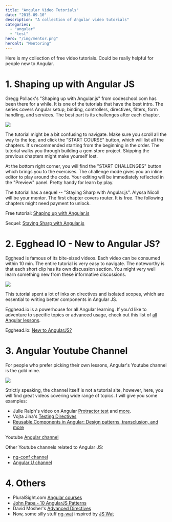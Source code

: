 ```yaml
---
title: "Angular Video Tutorials"
date: "2015-09-10"
description: "A collection of Angular video tutorials"
categories:
  - "angular"
  - "test"
hero: "/img/mentor.png"
heroalt: "Mentoring"
---
```


Here is my collection of free video tutorials. Could be really helpful for people new to Angular.
<!--more-->

# 1. Shaping up with Angular JS

Gregg Pollack's "Shaping up with Angular.js" from codeschool.com has been there for a while. It is one of the tutorials that have the best intro. The series covers Angular setup, binding, controllers, directives, filters, form handling, and services. The best part is its challenges after each chapter.

<a class="img-og" href="http://campus.codeschool.com/courses/shaping-up-with-angular-js/intro" target="_blank">
  <img src="http://projector.codeschool.com/videos/6ab6e1ab/thumbnail">
</a>

The tutorial might be a bit confusing to navigate. Make sure you scroll all the way to the top, and click the "START COURSE" button, which will list all the chapters. It's recommended starting from the beginning in the order. The tutorial walks you through building a gem store project. Skipping the previous chapters might make yourself lost.

At the bottom right corner, you will find the "START CHALLENGES" button which brings you to the exercises. The challenge mode gives you an inline editor to play around the code. Your editing will be immediately reflected in the "Preview" panel. Pretty handy for learn by play.  

The tutorial has a sequel -- "Staying Sharp with Angular.js". Alyssa Nicoll will be your mentor. The first chapter covers router. It is free. The following chapters might need payment to unlock.

Free tutorial: [Shaping up with Angular.js](http://campus.codeschool.com/courses/shaping-up-with-angular-js/intro)

Sequel: [Staying Sharp with Angular.js](https://www.codeschool.com/courses/staying-sharp-with-angular-js)


# 2. Egghead IO - New to Angular JS?

Egghead is famous of its bite-sized videos. Each video can be consumed within 10 min. The entire tutorial is very easy to navigate. The noteworthy is that each short clip has its own discussion section. You might very well learn something new from these informative discussions.

<a class="img-og" href="https://egghead.io/articles/new-to-angularjs-start-learning-here?utm_content=buffer3b17a&utm_medium=social&utm_source=twitter.com&utm_campaign=buffer" target="_blank">
  <img src="http://www.infragistics.com/community/cfs-file.ashx/__key/CommunityServer.Blogs.Components.WeblogFiles/brent_5F00_schooley.metablogapi/2061.logo_5F00_3309A602.png">
</a>

This tutorial spent a lot of inks on directives and isolated scopes, which are essential to writing better components in Angular JS.

Egghead.io is a powerhouse for all Angular learning. If you'd like to adventure to specific topics or advanced usage, check out this list of [all Angular lessons](https://egghead.io/technologies/angularjs).

Egghead.io: [New to AngularJS?](https://egghead.io/articles/new-to-angularjs-start-learning-here?utm_content=buffer3b17a&utm_medium=social&utm_source=twitter.com&utm_campaign=buffer)


# 3. Angular Youtube Channel

For people who prefer picking their own lessons, Angular's Youtube channel is the gold mine.

<a class="img-og" href="https://www.youtube.com/user/angularjs" target="_blank">
  <img src="http://codegeekz.com/wp-content/uploads/AngularJS-YouTube.jpeg">
</a>

Strictly speaking, the channel itself is not a tutorial site, however, here, you will find great videos covering wide range of topics. I will give you some examples:

* Julie Ralph's video on Angular [Protractor test](https://www.youtube.com/watch?v=vvxsWokQblk) and [more](https://www.youtube.com/watch?v=BvAeabvZ61o).
* Vojta Jina's [Testing Directives](https://youtu.be/rB5b67Cg6bc)
* [Reusable Components in Angular: Design patterns, transclusion, and more](https://youtu.be/dF_ObGgzGE8)

Youtube [Angular channel](https://www.youtube.com/user/angularjs)

Other Youtube channels related to Angular JS:

* [ng-conf channel](https://www.youtube.com/channel/UCm9iiIfgmVODUJxINecHQkA)
* [Angular U channel](https://www.youtube.com/channel/UCBWXtgwaUqyvI50euTYlUWQ)


# 4. Others

* PluralSight.com [Angular courses](http://www.pluralsight.com/search/?searchTerm=angular)
* [John Papa - 10 AngularJS Patterns](https://youtu.be/UlvCbnKAH3g)
* David Mosher's [Advanced Directives](https://www.youtube.com/watch?v=Ty8XcASK9js)
* Now, some silly stuff [ng-wat](https://youtu.be/M_Wp-2XA9ZU) inspired by [JS Wat](https://youtu.be/FqhZZNUyVFM)

<br/>
